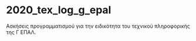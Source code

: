 # 2020_tex_log_g_epal
Ασκήσεις προγραμματισμού για την ειδικότητα του τεχνικού πληροφορικής της Γ ΕΠΑΛ.
